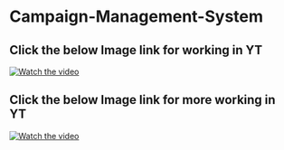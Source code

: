 # Campaign-Management-System

## Click the below Image link for working in YT
[![Watch the video](https://img.youtube.com/vi/HcBdheejA6U/maxresdefault.jpg)](https://www.youtube.com/watch?v=HcBdheejA6U)

## Click the below Image link for more working in YT
[![Watch the video](https://img.youtube.com/vi/UUQopcm8srg/hqdefault.jpg)](https://www.youtube.com/watch?v=UUQopcm8srg)
